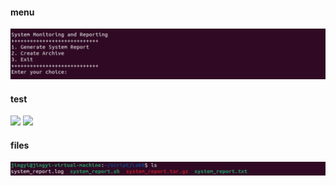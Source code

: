 #### menu
<img src="test/menu.png" width="850" />

#### test
<img src="https://github.com/JayaLeein/BlogWebsite/assets/56601790/4702b212-d949-45a6-a56c-b89917672b37" width="850" />
<img src="https://github.com/JayaLeein/BlogWebsite/assets/56601790/28d86511-dee3-4cac-aaea-acfc3ac566a7" width="850" />

#### files
<img src="test/files.png" width="850" />
<!--
![](https://github.com/JayaLeein/BlogWebsite/assets/56601790/4702b212-d949-45a6-a56c-b89917672b37)
![](https://github.com/JayaLeein/BlogWebsite/assets/56601790/28d86511-dee3-4cac-aaea-acfc3ac566a7)
![](test/files.png)
-->
